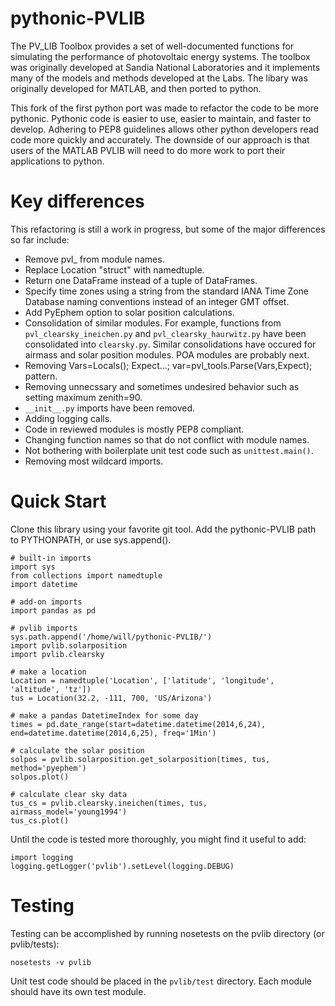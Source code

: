 pythonic-PVLIB
============

The PV_LIB Toolbox provides a set of well-documented functions for simulating the performance of photovoltaic energy systems. The toolbox was originally developed at Sandia National Laboratories and it implements many of the models and methods developed at the Labs. The libary was originally developed for MATLAB, and then ported to python.

This fork of the first python port was made to refactor the code to be more pythonic. Pythonic code is easier to use, easier to maintain, and faster to develop. Adhering to PEP8 guidelines allows other python developers read code more quickly and accurately. The downside of our approach is that users of the MATLAB PVLIB will need to do more work to port their applications to python. 


Key differences
============
This refactoring is still a work in progress, but some of the major differences so far include:

* Remove pvl_ from module names.
* Replace Location "struct" with namedtuple.
* Return one DataFrame instead of a tuple of DataFrames.
* Specify time zones using a string from the standard IANA Time Zone Database naming conventions instead of an integer GMT offset. 
* Add PyEphem option to solar position calculations. 
* Consolidation of similar modules. For example, functions from ```pvl_clearsky_ineichen.py``` and ```pvl_clearsky_haurwitz.py``` have been consolidated into ```clearsky.py```. Similar consolidations have occured for airmass and solar position modules. POA modules are probably next.
* Removing Vars=Locals(); Expect...; var=pvl_tools.Parse(Vars,Expect); pattern. 
* Removing unnecssary and sometimes undesired behavior such as setting maximum zenith=90.
* ```__init__.py``` imports have been removed.
* Adding logging calls.
* Code in reviewed modules is mostly PEP8 compliant.
* Changing function names so that do not conflict with module names.
* Not bothering with boilerplate unit test code such as ```unittest.main()```. 
* Removing most wildcard imports.


Quick Start
============
Clone this library using your favorite git tool.
Add the pythonic-PVLIB path to PYTHONPATH, or use sys.append().

```
# built-in imports
import sys
from collections import namedtuple
import datetime

# add-on imports
import pandas as pd

# pvlib imports
sys.path.append('/home/will/pythonic-PVLIB/')
import pvlib.solarposition
import pvlib.clearsky

# make a location
Location = namedtuple('Location', ['latitude', 'longitude', 'altitude', 'tz'])
tus = Location(32.2, -111, 700, 'US/Arizona')

# make a pandas DatetimeIndex for some day
times = pd.date_range(start=datetime.datetime(2014,6,24), end=datetime.datetime(2014,6,25), freq='1Min')

# calculate the solar position
solpos = pvlib.solarposition.get_solarposition(times, tus, method='pyephem')
solpos.plot()

# calculate clear sky data
tus_cs = pvlib.clearsky.ineichen(times, tus, airmass_model='young1994')
tus_cs.plot()
```

Until the code is tested more thoroughly, you might find it useful to add:
```
import logging
logging.getLogger('pvlib').setLevel(logging.DEBUG)
```


Testing
============
Testing can be accomplished by running nosetests on the pvlib directory (or pvlib/tests):
```
nosetests -v pvlib
```
Unit test code should be placed in the ```pvlib/test``` directory. Each module should have its own test module. 

